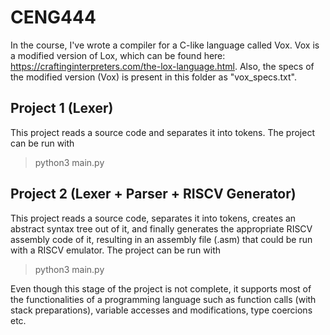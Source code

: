 # CENG444

In the course, I've wrote a compiler for a C-like language called Vox. Vox is a modified version of Lox, which can be found here: https://craftinginterpreters.com/the-lox-language.html. Also, the specs of the modified version (Vox) is present in this folder as "vox_specs.txt".

## Project 1 (Lexer)

This project reads a source code and separates it into tokens. The project can be run with

>python3 main.py

## Project 2 (Lexer + Parser + RISCV Generator)

This project reads a source code, separates it into tokens, creates an abstract syntax tree out of it, and finally generates the appropriate RISCV assembly code of it, resulting in an assembly file (.asm) that could be run with a RISCV emulator.
The project can be run with

>python3 main.py

Even though this stage of the project is not complete, it supports most of the functionalities of a programming language such as function calls (with stack preparations), variable accesses and modifications, type coercions etc.
